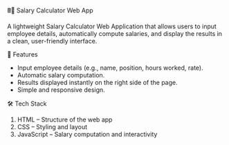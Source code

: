 🖩💸 Salary Calculator Web App

A lightweight Salary Calculator Web Application that allows users to input employee details, automatically compute salaries, and display the results in a clean, user-friendly interface.

🚀 Features
- Input employee details (e.g., name, position, hours worked, rate).
- Automatic salary computation.
- Results displayed instantly on the right side of the page.
- Simple and responsive design.

🛠️ Tech Stack
1. HTML – Structure of the web app
2. CSS – Styling and layout
3. JavaScript – Salary computation and interactivity
